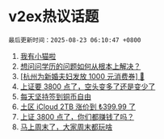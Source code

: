 # v2ex热议话题

`最后更新时间：2025-08-23 06:10:47 +0800`

1. [我有小猫啦](https://www.v2ex.com/t/1154168)
1. [想问问学历的问题如何从根本上解决？](https://www.v2ex.com/t/1154218)
1. [[杭州为新婚夫妇发放 1000 元消费券] 🤡](https://www.v2ex.com/t/1154122)
1. [上证要 3800 点了，空头变多了还是变少了](https://www.v2ex.com/t/1154178)
1. [每天坚持签到铜币自由](https://www.v2ex.com/t/1154149)
1. [土区 iCloud 2TB 涨价到 ₺399.99 了](https://www.v2ex.com/t/1154125)
1. [上证 3800 点了，你们都赚钱了吗？](https://www.v2ex.com/t/1154212)
1. [马上周末了，大家周末都玩啥](https://www.v2ex.com/t/1154252)

